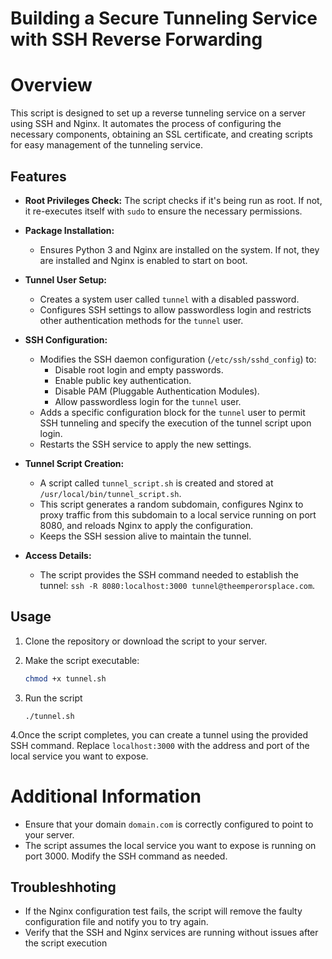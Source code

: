 # Building a Secure Tunneling Service with SSH Reverse Forwarding

# Overview

This script is designed to set up a reverse tunneling service on a server using SSH and Nginx. It automates the process of configuring the necessary components, obtaining an SSL certificate, and creating scripts for easy management of the tunneling service.

## Features

- **Root Privileges Check:** The script checks if it's being run as root. If not, it re-executes itself with `sudo` to ensure the necessary permissions.

- **Package Installation:**
  - Ensures Python 3 and Nginx are installed on the system. If not, they are installed and Nginx is enabled to start on boot.

- **Tunnel User Setup:**
  - Creates a system user called `tunnel` with a disabled password.
  - Configures SSH settings to allow passwordless login and restricts other authentication methods for the `tunnel` user.

- **SSH Configuration:**
  - Modifies the SSH daemon configuration (`/etc/ssh/sshd_config`) to:
    - Disable root login and empty passwords.
    - Enable public key authentication.
    - Disable PAM (Pluggable Authentication Modules).
    - Allow passwordless login for the `tunnel` user.
  - Adds a specific configuration block for the `tunnel` user to permit SSH tunneling and specify the execution of the tunnel script upon login.
  - Restarts the SSH service to apply the new settings.

- **Tunnel Script Creation:**
  - A script called `tunnel_script.sh` is created and stored at `/usr/local/bin/tunnel_script.sh`.
  - This script generates a random subdomain, configures Nginx to proxy traffic from this subdomain to a local service running on port 8080, and reloads Nginx to apply the configuration.
  - Keeps the SSH session alive to maintain the tunnel.

- **Access Details:**
  - The script provides the SSH command needed to establish the tunnel: `ssh -R 8080:localhost:3000 tunnel@theemperorsplace.com`.

## Usage

1. Clone the repository or download the script to your server.

2. Make the script executable:

   ```bash
   chmod +x tunnel.sh
   ```
3. Run the script
   ```
   ./tunnel.sh
   ```
4.Once the script completes, you can create a tunnel using the provided SSH command. Replace `localhost:3000` with the address and port of the local service you want to expose.

# Additional Information
- Ensure that your domain `domain.com` is correctly configured to point to your server.
- The script assumes the local service you want to expose is running on port 3000. Modify the SSH command as needed.

## Troubleshhoting
- If the Nginx configuration test fails, the script will remove the faulty configuration file and notify you to try again.
- Verify that the SSH and Nginx services are running without issues after the script execution

